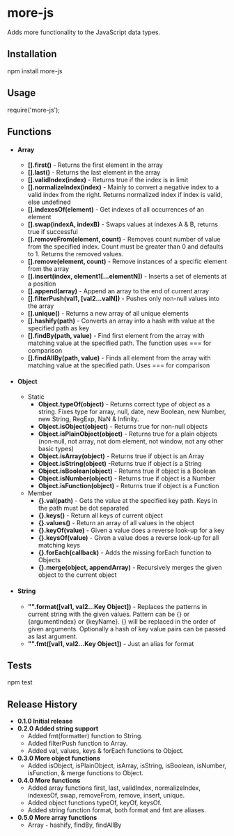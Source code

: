 # more-js

Adds more functionality to the JavaScript data types.

## Installation

  npm install more-js

## Usage

  require('more-js');

## Functions

* #### Array
  * **[].first()** - Returns the first element in the array
  * **[].last()** - Returns the last element in the array
  * **[].validIndex(index)** - Returns true if the index is in limit
  * **[].normalizeIndex(index)** - Mainly to convert a negative index to a valid index from the right. Returns normalized index if index is valid, else undefined
  * **[].indexesOf(element)** - Get indexes of all occurrences of an element
  * **[].swap(indexA, indexB)** - Swaps values at indexes A & B, returns true if successful
  * **[].removeFrom(element, count)** - Removes count number of value from the specified index. Count must be greater than 0 and defaults to 1. Returns the removed values.
  * **[].remove(element, count)** - Remove instances of a specific element from the array
  * **[].insert(index, element1[...elementN])** - Inserts a set of elements at a position
  * **[].append(array)** - Append an array to the end of current array
  * **[].filterPush(val1, [val2...valN])** - Pushes only non-null values into the array
  * **[].unique()** - Returns a new array of all unique elements
  * **[].hashify(path)** - Converts an array into a hash with value at the specified path as key
  * **[].findBy(path, value)** - Find first element from the array with matching value at the specified path. The function uses === for comparison
  * **[].findAllBy(path, value)** - Finds all element from the array with matching value at the specified path. Uses === for comparison

* #### Object
  * Static
    * **Object.typeOf(object)** - Returns correct type of object as a string. Fixes type for array, null, date, new Boolean, new Number, new String, RegExp, NaN & Infinity.
    * **Object.isObject(object)** - Returns true for non-null objects
    * **Object.isPlainObject(object)** - Returns true for a plain objects (non-null, not array, not dom element, not window, not any other basic types)
    * **Object.isArray(object)** - Returns true if object is an Array
    * **Object.isString(object)** -Returns true if object is a String
    * **Object.isBoolean(object)** - Returns true if object is a Boolean
    * **Object.isNumber(object)** - Returns true if object is a Number
    * **Object.isFunction(object)** - Returns true if object is a Function
  * Member
    * **{}.val(path)** - Gets the value at the specified key path. Keys in the path must be dot separated
    * **{}.keys()** - Return all keys of current object
    * **{}.values()** - Return an array of all values in the object
    * **{}.keyOf(value)** - Given a value does a reverse look-up for a key
    * **{}.keysOf(value)** - Given a value does a reverse look-up for all matching keys
    * **{}.forEach(callback)** - Adds the missing forEach function to Objects
    * **{}.merge(object, appendArray)** - Recursively merges the given object to the current object

* #### String
  * **"".format([val1, val2...Key Object])** - Replaces the patterns in current string with the given values. Pattern can be {} or {argumentIndex} or {keyName}. {} will be replaced in the order of given arguments. Optionally a hash of key value pairs can be passed as last argument.
  * **"".fmt([val1, val2...Key Object])** - Just an alias for format

## Tests

  npm test

## Release History

* **0.1.0 Initial release**
* **0.2.0 Added string support**
  * Added fmt(formatter) function to String.
  * Added filterPush function to Array.
  * Added val, values, keys & forEach functions to Object.
* **0.3.0 More object functions**
  * Added isObject, isPlainObject, isArray, isString, isBoolean, isNumber, isFunction, & merge functions to Object.
* **0.4.0 More functions**
  * Added array functions first, last, validIndex, normalizeIndex, indexesOf, swap, removeFrom, remove, insert, unique.
  * Added object functions typeOf, keyOf, keysOf.
  * Added string function format, both format and fmt are aliases.
* **0.5.0 More array functions**
  * Array - hashify, findBy, findAllBy
